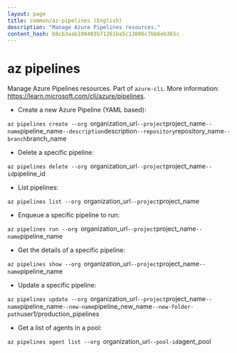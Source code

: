 ```yaml
---
layout: page
title: common/az-pipelines (English)
description: "Manage Azure Pipelines resources."
content_hash: b8cb3aab100403b71261ba5c13806c7bb6eb365c
---
```

# az pipelines

Manage Azure Pipelines resources.
Part of `azure-cli`.
More information: <https://learn.microsoft.com/cli/azure/pipelines>.

- Create a new Azure Pipeline (YAML based):

`az pipelines create --org `<span class="tldr-var badge badge-pill bg-dark-lm bg-white-dm text-white-lm text-dark-dm font-weight-bold">organization_url</span>` --project `<span class="tldr-var badge badge-pill bg-dark-lm bg-white-dm text-white-lm text-dark-dm font-weight-bold">project_name</span>` --name `<span class="tldr-var badge badge-pill bg-dark-lm bg-white-dm text-white-lm text-dark-dm font-weight-bold">pipeline_name</span>` --description `<span class="tldr-var badge badge-pill bg-dark-lm bg-white-dm text-white-lm text-dark-dm font-weight-bold">description</span>` --repository `<span class="tldr-var badge badge-pill bg-dark-lm bg-white-dm text-white-lm text-dark-dm font-weight-bold">repository_name</span>` --branch `<span class="tldr-var badge badge-pill bg-dark-lm bg-white-dm text-white-lm text-dark-dm font-weight-bold">branch_name</span>

- Delete a specific pipeline:

`az pipelines delete --org `<span class="tldr-var badge badge-pill bg-dark-lm bg-white-dm text-white-lm text-dark-dm font-weight-bold">organization_url</span>` --project `<span class="tldr-var badge badge-pill bg-dark-lm bg-white-dm text-white-lm text-dark-dm font-weight-bold">project_name</span>` --id `<span class="tldr-var badge badge-pill bg-dark-lm bg-white-dm text-white-lm text-dark-dm font-weight-bold">pipeline_id</span>

- List pipelines:

`az pipelines list --org `<span class="tldr-var badge badge-pill bg-dark-lm bg-white-dm text-white-lm text-dark-dm font-weight-bold">organization_url</span>` --project `<span class="tldr-var badge badge-pill bg-dark-lm bg-white-dm text-white-lm text-dark-dm font-weight-bold">project_name</span>

- Enqueue a specific pipeline to run:

`az pipelines run --org `<span class="tldr-var badge badge-pill bg-dark-lm bg-white-dm text-white-lm text-dark-dm font-weight-bold">organization_url</span>` --project `<span class="tldr-var badge badge-pill bg-dark-lm bg-white-dm text-white-lm text-dark-dm font-weight-bold">project_name</span>` --name `<span class="tldr-var badge badge-pill bg-dark-lm bg-white-dm text-white-lm text-dark-dm font-weight-bold">pipeline_name</span>

- Get the details of a specific pipeline:

`az pipelines show --org `<span class="tldr-var badge badge-pill bg-dark-lm bg-white-dm text-white-lm text-dark-dm font-weight-bold">organization_url</span>` --project `<span class="tldr-var badge badge-pill bg-dark-lm bg-white-dm text-white-lm text-dark-dm font-weight-bold">project_name</span>` --name `<span class="tldr-var badge badge-pill bg-dark-lm bg-white-dm text-white-lm text-dark-dm font-weight-bold">pipeline_name</span>

- Update a specific pipeline:

`az pipelines update --org `<span class="tldr-var badge badge-pill bg-dark-lm bg-white-dm text-white-lm text-dark-dm font-weight-bold">organization_url</span>` --project `<span class="tldr-var badge badge-pill bg-dark-lm bg-white-dm text-white-lm text-dark-dm font-weight-bold">project_name</span>` --name `<span class="tldr-var badge badge-pill bg-dark-lm bg-white-dm text-white-lm text-dark-dm font-weight-bold">pipeline_name</span>` --new-name `<span class="tldr-var badge badge-pill bg-dark-lm bg-white-dm text-white-lm text-dark-dm font-weight-bold">pipeline_new_name</span>` --new-folder-path `<span class="tldr-var badge badge-pill bg-dark-lm bg-white-dm text-white-lm text-dark-dm font-weight-bold">user1/production_pipelines</span>

- Get a list of agents in a pool:

`az pipelines agent list --org `<span class="tldr-var badge badge-pill bg-dark-lm bg-white-dm text-white-lm text-dark-dm font-weight-bold">organization_url</span>` --pool-id `<span class="tldr-var badge badge-pill bg-dark-lm bg-white-dm text-white-lm text-dark-dm font-weight-bold">agent_pool</span>
